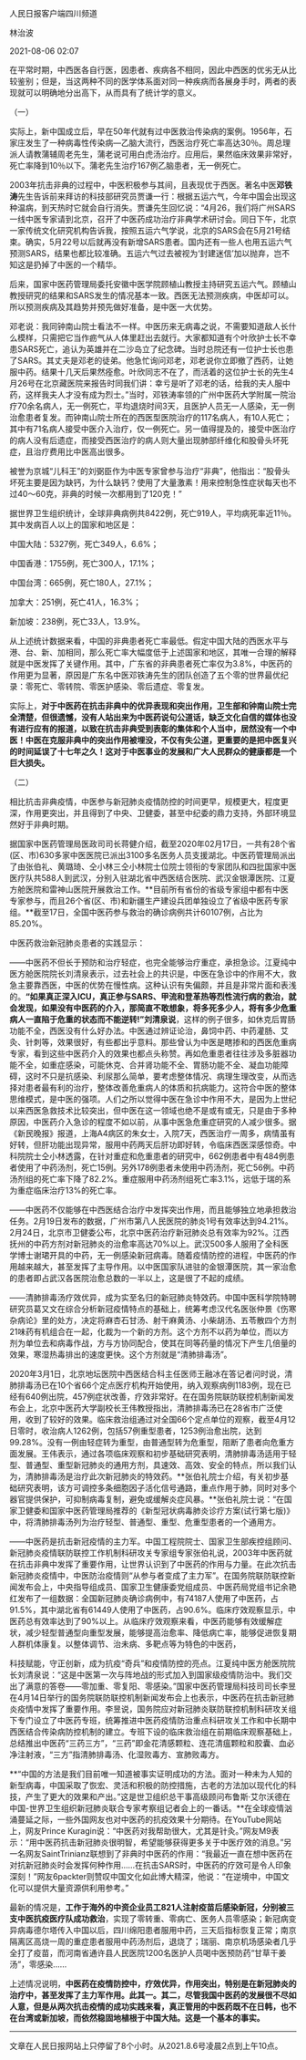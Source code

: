 人民日报客户端四川频道

林治波

2021-08-06 02:07



在平常时期，中西医各自行医，因患者、疾病各不相同，因此中西医的优劣无从比较鉴别；但是，当这两种不同的医学体系面对同一种疾病而各展身手时，两者的表现就可以明确地分出高下，从而具有了统计学的意义。

（一）

实际上，新中国成立后，早在50年代就有过中医救治传染病的案例。1956年，石家庄发生了一种病毒性传染病—乙脑大流行，西医治疗死亡率高达30％。周总理派人请教蒲辅周老先生，蒲老说可用白虎汤治疗。应用后，果然临床效果非常好，死亡率降到10％以下。蒲老先生治疗167例乙脑患者，无一例死亡。

2003年抗击非典的过程中，中医积极参与其间，且表现优于西医。著名中医**邓铁涛**先生告诉前来拜访的科技部研究员贾谦一行：根据五运六气，今年中国会出现这种温病，到天热时它就会自行消失。贾谦先生回忆说：“4月26，我们将广州SARS一线中医专家请到北京，召开了中医药成功治疗非典学术研讨会。同日下午，北京一家传统文化研究机构告诉我，按照五运六气学说，北京的SARS会在5月21号结束。确实，5月22号以后就再没有新增SARS患者。国内还有一些人也用五运六气预测SARS，结果也都比较准确。五运六气过去被视为‘封建迷信’加以抛弃，岂不知这是扔掉了中医的一个精华。

后来，国家中医药管理局委托安徽中医学院顾植山教授主持研究五运六气。顾植山教授研究的结果和SARS发生的情况基本一致。西医无法预测疾病，中医却可以。所以预测疾病及其趋势并预先做好准备，是中医一大优势。

邓老说：我同钟南山院士看法不一样。中医历来无病毒之说，不需要知道敌人长什么模样，只需把它当作疬气从人体里赶出去就行。大家都知道有个叶欣护士长不幸患SARS死亡，追认为英雄并在二沙岛立了纪念碑。当时总院还有一位护士长也患了SARS。其丈夫是邓老的徒弟。他急忙询问邓老，邓老说你立即撤了西药，让她服中药。结果十几天后果然痊愈。叶欣同志不在了，而活着的这位护士长的先生4月26号在北京藏医院来报告时同我们讲：幸亏是听了邓老的话，给我的夫人服中药，这样我夫人才没有成为烈士。”当时，邓铁涛率领的广州中医药大学附属一院治疗70余名病人，无一例死亡，平均退烧时间3天，且医护人员无一人感染，无一例治愈患者复发。而钟南山院士所在的西医型医院治疗的117名病人，有10人死亡；其中有71名病人接受中医介入治疗，仅一例死亡。另一值得提及的，接受中医治疗的病人没有后遗症，而接受西医治疗的病人则大量出现肺部纤维化和股骨头坏死症，且治疗费用比中医高出很多。

被誉为京城“儿科王”的刘弼臣作为中医专家曾参与治疗“非典”，他指出：“股骨头坏死主要是因为缺钙，为什么缺钙？使用了大量激素！用来控制急性症状每天也不过40～60克，非典的时候一次都用到了120克！”

据世界卫生组织统计，全球非典病例共8422例，死亡919人，平均病死率近11％。其中发病百人以上的国家和地区是：

中国大陆：5327例，死亡349人，6.6%；

中国香港：1755例，死亡300人，17.1%；

中国台湾：665例，死亡180人，27.1%；

加拿大：251例，死亡41人，16.3%；

新加坡：238例，死亡33人，13.9%。

从上述统计数据来看，中国的非典患者死亡率最低。假定中国大陆的西医水平与港、台、新、加相同，那么死亡率大幅度低于上述国家和地区，其唯一合理的解释就是中医发挥了关键作用。其中，广东省的非典患者死亡率仅为3.8%，中医药的作用更为显著，原因是广东名中医邓铁涛先生的团队创造了五个零的世界最优纪录：零死亡、零转院、零医护感染、零后遗症、零复发。

实际上，**对于中医药在抗击非典中的优异表现和突出作用，卫生部和钟南山院士完全清楚，但很遗憾，没有人站出来为中医药说句公道话，缺乏文化自信的媒体也没有进行应有的报道，以致在抗击非典受到表彰的集体和个人当中，居然没有一个中医！中医在克服非典中的突出作用被埋没，不仅有失公道，更重要的是把中医复兴的时间延误了十七年之久！这对于中医事业的发展和广大人民群众的健康都是一个巨大损失。**

（二）

相比抗击非典疫情，中医参与新冠肺炎疫情防控的时间更早，规模更大，程度更深，作用更突出，并且得到了中央、卫健委，甚至中纪委的鼎力支持，外部环境显然好于非典时期。

据国家中医药管理局医政司司长蒋健介绍，截至2020年02月17日，一共有28个省(区、市)630多家中医医院已派出3100多名医务人员支援湖北。中医药管理局派出了由张伯礼、黄璐琦、仝小林三仝小林院士位院士领衔的专家团队和四批国家中医医疗队共588人到武汉，分别入驻湖北省中西医结合医院、武汉金银潭医院、江夏方舱医院和雷神山医院开展救治工作。**目前所有省份的省级专家组中都有中医专家参与，而且26个省(区、市)和新疆生产建设兵团单独设立了省级中医药专家组。**截至17日，全国中医药参与救治的确诊病例共计60107例，占比为85.20%。

中医药救治新冠肺炎患者的实践显示：

——中医药不但长于预防和治疗轻症，也完全能够治疗重症，承担急诊。江夏纯中医方舱医院院长刘清泉表示，过去社会上的共识是，中医在急诊中的作用不大，救急主要靠西医，中医的优势在慢性病。这种认识有失偏颇，并且是非常片面和表浅的。**“如果真正深入ICU，真正参与SARS、甲流和登革热等烈性流行病的救治，就会发现，如果没有中医药的介入，那简直不敢想象，将多死多少人，将有多少危重病人一直陷于危重的状态而不能逆转!”刘清泉说**，这样的例子很多，如休克后胃肠功能不全，西医没有什么好办法。中医通过辨证论治，鼻饲中药、中药灌肠、艾灸、针刺等，效果很好，有些都出乎意料。那些曾认为中医是瞎掺和的西医危重病专家，看到这些中医药介入的效果也都点头称赞。再如危重患者往往涉及多脏器功能不全，如重症感染，可能休克、合并肾功能不全、胃肠功能不全、凝血功能障碍，这时不只是抗感染、利尿那么简单，要考虑整体情况、病理生理改变，从而选择对患者最有利的治疗，整体改善危重病人的体质和抗病能力。这符合中医的整体思维模式，是中医的强项。人们之所以觉得中医在急诊中作用不大，是因为上世纪以来西医急救技术比较突出，但中医在这一领域也绝不是或有或无，只是由于多种原因，中医药介入急诊的程度不如以前，从事中医急危重症研究的人减少很多。据《新民晚报》报道，上海A4病区的朱女士，入院7天，西医治疗一周多，病情虽有好转，但肝功能出现异常，服用中药两天后肝功即好转，令临床西医深感惊奇。中科院院士仝小林透露，在针对重症和危重患者的研究中，662例患者中有484例患者使用了中药汤剂，死亡15例。另外178例患者未使用中药汤剂，死亡56例。中药汤剂组的死亡率下降了82.2%。重症服用中药汤剂组死亡率3.1%，远低于瑞的系为重症临床治疗13%的死亡率。

——中医药不仅能够在中西医结合治疗中发挥突出作用，而且能够独立地承担救治任务。2月19日发布的数据，广州市第八人民医院的肺炎1号有效率达到94.21%。2月24日，北京市卫健委公布，北京中医药治疗新冠肺炎总有效率为92%。江西抚州的中药方剂对新冠肺炎的治愈率高达70%以上。武汉500多人服用了全科医学博士谢珺开具的中药，无一例感染新冠病毒。随着疫情防控的进程，中医药的作用越来越大，甚至发挥了主导作用。以中医国家队进驻的金银潭医院，其一家治愈的患者即占武汉各医院治愈总数的一半以上，这是很了不起的成绩。

——清肺排毒汤疗效优异，成为实至名归的新冠肺炎特效药。中国中医科学院特聘研究员葛又文在综合分析新冠疫情特点的基础上，统筹考虑汉代名医张仲景《伤寒杂病论》里的处方，决定将麻杏石甘汤、射干麻黄汤、小柴胡汤、五苓散四个方剂21味药有机组合在一起，化裁为一个新的方剂。这个方剂不以药为单位，而以方剂为单位去和病毒作战，方与方协同配合，使其在同等药量的情况下产生几倍量的效果，寒湿热毒排出的速度更快。这个方剂就是“清肺排毒汤”。

2020年3月1日，北京地坛医院中西医结合科主任医师王融冰在答记者问时说，清肺排毒汤已在10个省66个定点医疗机构开始使用，纳入观察病例1183例，现在已经有640例出院，457例症状改善，疗效非常好。在在国务院联防联控机制新闻发布会上，北京中医药大学副校长王伟教授指出，清肺排毒汤已在28省市广泛使用，收到了较好的效果。临床救治组通过对全国66个定点单位的观察，截至4月12日零时，收治病人1262例，包括57例重型患者，1253例治愈出院，达到99.28%。没有一例由轻症转为重型，由普通型转为危重型，阻断了患者向危重方面发展。王伟表示，通过各项临床观察和初步基础研究表明，清肺排毒汤适用于轻型、普通型、重型新冠肺炎的通用方剂，具速效、高效、安全的特点，所以我们认为，清肺排毒汤是治疗此次新冠肺炎的特效药。**张伯礼院士介绍，有关初步基础研究表明，该方可调控多条细胞因子活化信号通路，重点作用于肺，同时对多个器官提供保护，可抑制病毒复制，避免或缓解炎症风暴。**张伯礼院士说：“在国家卫健委和国家中医药管理局推荐的《新型冠状病毒肺炎诊疗方案(试行第七版)》中，将清肺排毒汤列为治疗轻型、普通型、重型、危重型患者的一个通用方。

——中医药是抗击新冠疫情的主力军。中国工程院院士、国家卫生部疾控组顾问、新冠肺炎疫情联防联控工作机制科研攻关专家组专家张伯礼说，2003年中医药就在抗击非典中发挥了重要作用，让世界认识到了中医药的作用与力量。在此次抗击新冠肺炎疫情中，中医防治疫情则“从参与者变成了主力军”。在国务院联防联控新闻发布会上，中央指导组成员、国家卫生健康委党组成员、中医药局党组书记余艳红发布了一组数据：全国新冠肺炎确诊病例中，有74187人使用了中医药，占91.5%，其中湖北省有61449人使用了中医药，占90.6%。临床疗效观察显示，中医药总有效率达到了90%以上。从临床疗效观察来看，中医药能够有效缓解症状，减少轻型普通型向重型发展，能够提高治愈率、降低病亡率，能够促进恢复期人群机体康复。以整体调节、治未病、多靶点等为特色的中医药，

科技赋能，守正创新，成为抗疫“奇兵”和疫情防控的亮点。江夏纯中医方舱医院院长刘清泉说：“这是中医第一次与阵地战的形式加入到国家级疫情防治中。我们交出了满意的答卷——零加重、零复阳、零感染。”国家中医药管理局科技司司长李昱在4月14日举行的国务院联防联控机制新闻发布会上也表示，中医药在抗击新冠肺炎疫情中发挥了重要作用。李昱说，国务院应对新冠肺炎联防联控机制科研攻关组下专门设立了中医药专班，统筹推进中医药疫情防治重点科研攻关工作和中长期中西医结合传染病防控机制的建立。专班下设的临床救治组在前期临床观察基础上，总结推出中医药“三药三方”，“三药”即金花清感颗粒、连花清瘟颗粒和胶囊、血必净注射液，“三方”指清肺排毒汤、化湿败毒方、宣肺败毒方。

**“中国的方法是我们目前唯一知道被事实证明成功的方法。面对一种未为人知的新型病毒，中国采取了恢宏、灵活和积极的防控措施，古老的方法加以现代化的科技，产生了更大的效果和产出。”这是世卫组织总干事高级顾问布鲁斯·艾尔沃德在中国-世界卫生组织新冠肺炎联合专家考察组记者会上的一番话。**在全球疫情汹涌蔓延之际，一些外国网友也对中医药的抗疫效果十分期待。在YouTube网站上，网友Prince Kuragin说：“中医药对我帮助很大，尤其是针灸。”网友M9表示：“用中医药抗击新冠肺炎很明智，希望能够获得更多关于中医疗效的消息。”另一名网友SaintTrinianz联想到了非典时中医药的作用：“我最近一直在想中医药在对抗新冠肺炎时会发挥何种作用……在抗击SARS时，中医药的疗效可是令人印象深刻！”网友6packter则赞叹中国文化如此博大精深，他说：“在逆境中，中国文化可以提供大量资源供利用参考。”

最新的情况是，**工作于海外的中资企业员工821人注射疫苗后感染新冠，分别被三支中医抗疫医疗队成功救治**，实现了零转重、零病亡、医务人员零感染；新冠病变异病毒德尔塔传入中国以后，四川绵阳患者服用中药，三天后指标恢复正常；南京隔离区高烧一周的重症患者服用中药汤剂后，退烧了；瑞丽、南京机场感染者几乎全打了疫苗，而河南省通许县人民医院1200名医护人员喝中医预防药“甘草干姜汤”，零感染……

上述情况说明，**中医药在疫情防控中，疗效优异，作用突出，特别是在新冠肺炎的治疗中，甚至发挥了主力军作用。此其一。其二，尽管我国中医药的发展很不尽如人意，但是从两次抗击疫情的成功实践来看，真正管用的中医药既不在日韩，也不在台湾或新加坡，而依然稳固地植根于中国大陆。这是一个基本的事实。** 

-------------------------

文章在人民日报网站上只停留了8个小时。从2021.8.6号凌晨2点到上午10点。

